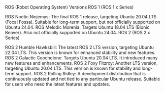ROS (Robot Operating System) Versions
ROS 1 (ROS 1.x Series)

ROS Noetic Ninjemys: The final ROS 1 release, targeting Ubuntu 20.04 LTS (Focal Fossa). Suitable for long-term support, but not officially supported on Ubuntu 24.04.
ROS Melodic Morenia: Targets Ubuntu 18.04 LTS (Bionic Beaver). Also not officially supported on Ubuntu 24.04.
ROS 2 (ROS 2.x Series)

ROS 2 Humble Hawksbill: The latest ROS 2 LTS version, targeting Ubuntu 22.04 LTS. This version is known for enhanced stability and new features.
ROS 2 Galactic Geochelone: Targets Ubuntu 20.04 LTS. It introduced many new features and enhancements.
ROS 2 Foxy Fitzroy: Another LTS version, targeting Ubuntu 20.04 LTS. This version is known for stability and long-term support.
ROS 2 Rolling Ridley: A development distribution that is continuously updated and not tied to any particular Ubuntu release. Suitable for users who need the latest features and updates.
